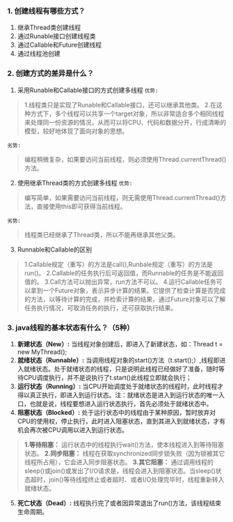 ### 1. 创建线程有哪些方式？
1. 继承Thread类创建线程
2. 通过Runable接口创建线程类
3. 通过Callable和Future创建线程
4. 通过线程池创建

### 2. 创建方式的差异是什么？
1. 采用Runable和Callable接口的方式创建多线程
`优势:`
> 1.线程类只是实现了Runable和Callable接口，还可以继承其他类。
> 2.在这种方式下，多个线程可以共享一个target对象，所以非常适合多个相同线程来处理同一份资源的情况，从而可以将CPU、代码和数据分开，行成清晰的模型，较好地体现了面向对象的思想。 

 `劣势:`
> 编程稍微复杂，如果要访问当前线程，则必须使用Thread.currentThread()方法。
2. 使用继承Thread类的方式创建多线程
`优势:`
> 编写简单，如果需要访问当前线程，则无需使用Thread.currentThread()方法，直接使用this即可获得当前线程。	

 `劣势:`
> 线程类已经继承了Thread类，所以不能再继承其他父类。
3. Runnable和Callable的区别
> 1.Callable规定（重写）的方法是call(),Runbale规定（重写）的方法是run()。
> 2.Callable的任务执行后可返回值，而Runnable的任务是不能返回值的。
> 3.Call方法可以抛出异常，run方法不可以。
> 4.运行Callable任务可以拿到一个Future对象，表示异步计算的结果。它提供了检查计算是否完成的方法，以等待计算的完成，并检索计算的结果，通过Future对象可以了解任务执行情况，可取消任务的执行，还可获取执行结果。

### 3. java线程的基本状态有什么？（5种）
1. **新建状态（New）:** 当线程对象创建后，即进入了新建状态，如：Thread t = new MyThread();
2. **就绪状态（Runnable）:** 当调用线程对象的start()方法（t.start();）,线程即进入就绪状态。处于就绪状态的线程，只是说明此线程已经做好了准备，随时等待CPU调度执行，并不是说执行了t.start()此线程立即就会执行；
3. **运行状态（Running）:** 当CPU开始调度处于就绪状态的线程时，此时线程才得以真正执行，即进入到运行状态。注：就绪状态是进入到运行状态的唯一入口，也就是说，线程要想进入运行状态执行，首先必须处于就绪状态中。
4. **阻塞状态（Blocked）:** 处于运行状态中的线程由于某种原因，暂时放弃对CPU的使用权，停止执行，此时进入阻塞状态，直到其进入到就绪状态，才有机会再次被CPU调用以进入到运行状态。
> **1.等待阻塞：** 运行状态中的线程执行wait()方法，使本线程进入到等待阻塞状态。
> **2.同步阻塞：** 线程在获取synchronized同步锁失败（因为锁被其它线程所占用），它会进入同步阻塞状态。
> **3.其它阻塞：** 通过调用线程的sleep()或join()或发出了I/O请求是，线程会进入到阻塞状态。当sleep()状态超时，join()等待线程终止或者超时、或者I/O处理完毕时，线程重新转入就绪状态。
5. **死亡状态（Dead）:** 线程执行完了或者因异常退出了run()方法，该线程结束生命周期。